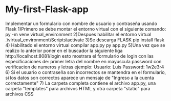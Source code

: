 # My-first-Flask-app
Implementar un formulario con nombre de usuario y contraseña usando Flask 
1)Primero se debe montar el entorno virtual con el siguiente comando:
  py -m venv virtual_environment
2)Despues habilitar el entorno virtual
   .\virtual_environment\Scripts\activate
3)Se descarga FLASK
  pip install flask
4) Habilitado el entorno virtual compilar app.py
    py app.py
5)Una vez que se realizo lo anterior poner en el buscador la siguiente liga
  http://localhost:8081/login
  esto mostrara el formulario de login con las especificaciones de:
  primer letra del nombre en mayuscula
  password con verificacion de numeros y letras
  ejemplo:
  Usuario: Luis
  Password: 1w2e3r4
  6) Si el usuario o contraseña son incorrectos se mantendra en el formulario, si los datos son correctos 
  aparece un mensaje de "Ingreso a la cuenta correctamente"
  7) La carpeta completa contiene el archivo app.py, una carpeta "templates" para archivos HTML y otra carpeta "static" para archivos CSS
